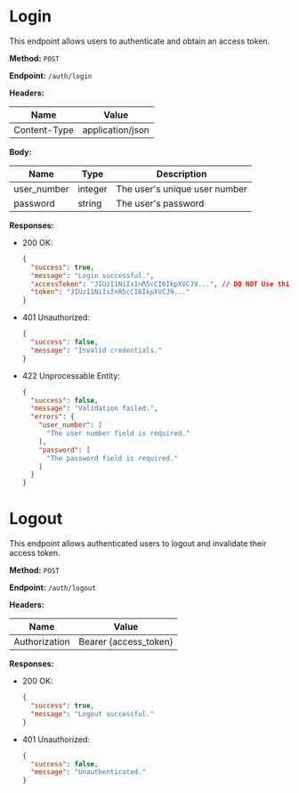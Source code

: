 # Login

This endpoint allows users to authenticate and obtain an access token.

**Method:** `POST`

**Endpoint:** `/auth/login`

**Headers:**

| Name         | Value            |
|--------------|------------------|
| Content-Type | application/json |

**Body:**

| Name        | Type    | Description                   |
|-------------|---------|-------------------------------|
| user_number | integer | The user's unique user number |
| password    | string  | The user's password           |

**Responses:**

- 200 OK:
  ```json
  {
    "success": true,
    "message": "Login successful.",
    "accessToken": "JIUzI1NiIsInR5cCI6IkpXVCJ9...", // DO NOT Use this key - to be Deprecated in favor of token for consistency
    "token": "JIUzI1NiIsInR5cCI6IkpXVCJ9..."
  }
  ```

- 401 Unauthorized:
  ```json
  {
    "success": false,
    "message": "Invalid credentials."
  }
  ```

- 422 Unprocessable Entity:
  ```json
  {
    "success": false,
    "message": "Validation failed.",
    "errors": {
      "user_number": [
        "The user number field is required."
      ],
      "password": [
        "The password field is required."
      ]
    }
  }
  ```


# Logout

This endpoint allows authenticated users to logout and invalidate their access token.

**Method:** `POST`

**Endpoint:** `/auth/logout`

**Headers:**

| Name          | Value                |
|---------------|----------------------|
| Authorization | Bearer {access_token} |

**Responses:**

- 200 OK:
  ```json
  {
    "success": true,
    "message": "Logout successful."
  }
  ```

- 401 Unauthorized:
  ```json
  {
    "success": false,
    "message": "Unauthenticated."
  }
  ```

